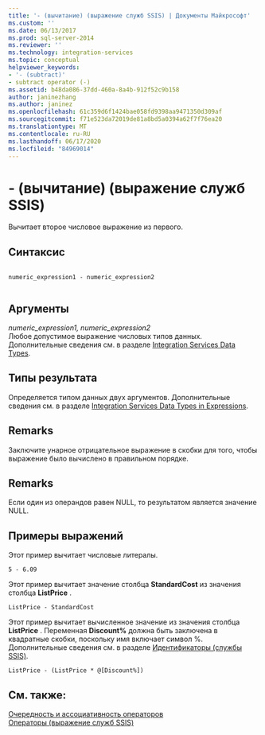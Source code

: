 ```yaml
---
title: '- (вычитание) (выражение служб SSIS) | Документы Майкрософт'
ms.custom: ''
ms.date: 06/13/2017
ms.prod: sql-server-2014
ms.reviewer: ''
ms.technology: integration-services
ms.topic: conceptual
helpviewer_keywords:
- '- (subtract)'
- subtract operator (-)
ms.assetid: b48da086-37dd-460a-8a4b-912f52c9b158
author: janinezhang
ms.author: janinez
ms.openlocfilehash: 61c359d6f1424bae058fd9398aa9471350d309af
ms.sourcegitcommit: f71e523da72019de81a8bd5a0394a62f7f76ea20
ms.translationtype: MT
ms.contentlocale: ru-RU
ms.lasthandoff: 06/17/2020
ms.locfileid: "84969014"
---
```

# <a name="--subtract-ssis-expression"></a>- (вычитание) (выражение служб SSIS)
  Вычитает второе числовое выражение из первого.  
  
## <a name="syntax"></a>Синтаксис  
  
```  
  
numeric_expression1 - numeric_expression2  
  
```  
  
## <a name="arguments"></a>Аргументы  
 *numeric_expression1, numeric_expression2*  
 Любое допустимое выражение числовых типов данных. Дополнительные сведения см. в разделе [Integration Services Data Types](../data-flow/integration-services-data-types.md).  
  
## <a name="result-types"></a>Типы результата  
 Определяется типом данных двух аргументов. Дополнительные сведения см. в разделе [Integration Services Data Types in Expressions](integration-services-data-types-in-expressions.md).  
  
## <a name="remarks"></a>Remarks  
 Заключите унарное отрицательное выражение в скобки для того, чтобы выражение было вычислено в правильном порядке.  
  
## <a name="remarks"></a>Remarks  
 Если один из операндов равен NULL, то результатом является значение NULL.  
  
## <a name="expression-examples"></a>Примеры выражений  
 Этот пример вычитает числовые литералы.  
  
```  
5 - 6.09  
```  
  
 Этот пример вычитает значение столбца **StandardCost** из значения столбца **ListPrice** .  
  
```  
ListPrice - StandardCost  
```  
  
 Этот пример вычитает вычисленное значение из значения столбца **ListPrice** . Переменная **Discount%** должна быть заключена в квадратные скобки, поскольку имя включает символ %. Дополнительные сведения см. в разделе [Идентификаторы (службы SSIS)](identifiers-ssis.md).  
  
```  
ListPrice - (ListPrice * @[Discount%])  
```  
  
## <a name="see-also"></a>См. также:  
 [Очередность и ассоциативность операторов](operator-precedence-and-associativity.md)   
 [Операторы (выражение служб SSIS)](operators-ssis-expression.md)  
  
  
